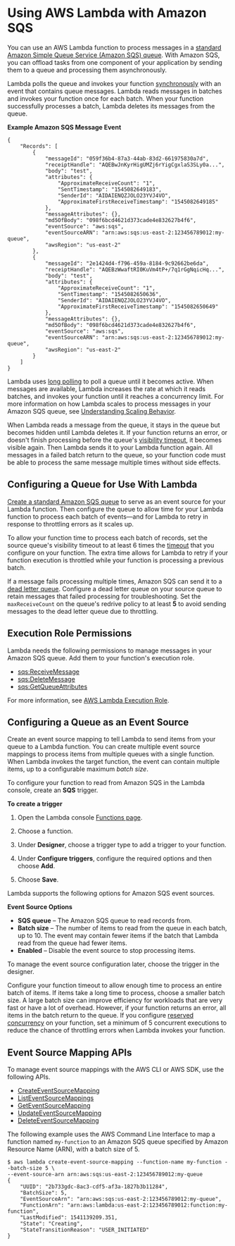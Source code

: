 # Using AWS Lambda with Amazon SQS<a name="with-sqs"></a>

You can use an AWS Lambda function to process messages in a [standard Amazon Simple Queue Service \(Amazon SQS\) queue](https://docs.aws.amazon.com/AWSSimpleQueueService/latest/SQSDeveloperGuide/standard-queues.html)\. With Amazon SQS, you can offload tasks from one component of your application by sending them to a queue and processing them asynchronously\.

Lambda polls the queue and invokes your function [synchronously](invocation-options.md) with an event that contains queue messages\. Lambda reads messages in batches and invokes your function once for each batch\. When your function successfully processes a batch, Lambda deletes its messages from the queue\.

**Example Amazon SQS Message Event**  

```
{
    "Records": [
        {
            "messageId": "059f36b4-87a3-44ab-83d2-661975830a7d",
            "receiptHandle": "AQEBwJnKyrHigUMZj6rYigCgxlaS3SLy0a...",
            "body": "test",
            "attributes": {
                "ApproximateReceiveCount": "1",
                "SentTimestamp": "1545082649183",
                "SenderId": "AIDAIENQZJOLO23YVJ4VO",
                "ApproximateFirstReceiveTimestamp": "1545082649185"
            },
            "messageAttributes": {},
            "md5OfBody": "098f6bcd4621d373cade4e832627b4f6",
            "eventSource": "aws:sqs",
            "eventSourceARN": "arn:aws:sqs:us-east-2:123456789012:my-queue",
            "awsRegion": "us-east-2"
        },
        {
            "messageId": "2e1424d4-f796-459a-8184-9c92662be6da",
            "receiptHandle": "AQEBzWwaftRI0KuVm4tP+/7q1rGgNqicHq...",
            "body": "test",
            "attributes": {
                "ApproximateReceiveCount": "1",
                "SentTimestamp": "1545082650636",
                "SenderId": "AIDAIENQZJOLO23YVJ4VO",
                "ApproximateFirstReceiveTimestamp": "1545082650649"
            },
            "messageAttributes": {},
            "md5OfBody": "098f6bcd4621d373cade4e832627b4f6",
            "eventSource": "aws:sqs",
            "eventSourceARN": "arn:aws:sqs:us-east-2:123456789012:my-queue",
            "awsRegion": "us-east-2"
        }
    ]
}
```

Lambda uses [long polling](https://docs.aws.amazon.com/AWSSimpleQueueService/latest/SQSDeveloperGuide/sqs-long-polling.html) to poll a queue until it becomes active\. When messages are available, Lambda increases the rate at which it reads batches, and invokes your function until it reaches a concurrency limit\. For more information on how Lambda scales to process messages in your Amazon SQS queue, see [Understanding Scaling Behavior](scaling.md)\.

When Lambda reads a message from the queue, it stays in the queue but becomes hidden until Lambda deletes it\. If your function returns an error, or doesn't finish processing before the queue's [visibility timeout](https://docs.aws.amazon.com/AWSSimpleQueueService/latest/SQSDeveloperGuide/sqs-visibility-timeout.html), it becomes visible again\. Then Lambda sends it to your Lambda function again\. All messages in a failed batch return to the queue, so your function code must be able to process the same message multiple times without side effects\.

## Configuring a Queue for Use With Lambda<a name="events-sqs-queueconfig"></a>

[Create a standard Amazon SQS queue](https://docs.aws.amazon.com/AWSSimpleQueueService/latest/SQSDeveloperGuide/) to serve as an event source for your Lambda function\. Then configure the queue to allow time for your Lambda function to process each batch of events—and for Lambda to retry in response to throttling errors as it scales up\.

To allow your function time to process each batch of records, set the source queue's visibility timeout to at least 6 times the [timeout](resource-model.md) that you configure on your function\. The extra time allows for Lambda to retry if your function execution is throttled while your function is processing a previous batch\.

If a message fails processing multiple times, Amazon SQS can send it to a [dead letter queue](https://docs.aws.amazon.com/AWSSimpleQueueService/latest/SQSDeveloperGuide/sqs-dead-letter-queues.html)\. Configure a dead letter queue on your source queue to retain messages that failed processing for troubleshooting\. Set the `maxReceiveCount` on the queue's redrive policy to at least **5** to avoid sending messages to the dead letter queue due to throttling\.

## Execution Role Permissions<a name="events-sqs-permissions"></a>

Lambda needs the following permissions to manage messages in your Amazon SQS queue\. Add them to your function's execution role\.
+ [sqs:ReceiveMessage](https://docs.aws.amazon.com/AWSSimpleQueueService/latest/APIReference/API_ReceiveMessage.html)
+ [sqs:DeleteMessage](https://docs.aws.amazon.com/AWSSimpleQueueService/latest/APIReference/API_DeleteMessage.html)
+ [sqs:GetQueueAttributes](https://docs.aws.amazon.com/AWSSimpleQueueService/latest/APIReference/API_GetQueueAttributes.html)

For more information, see [AWS Lambda Execution Role](lambda-intro-execution-role.md)\.

## Configuring a Queue as an Event Source<a name="events-sqs-eventsource"></a>

Create an event source mapping to tell Lambda to send items from your queue to a Lambda function\. You can create multiple event source mappings to process items from multiple queues with a single function\. When Lambda invokes the target function, the event can contain multiple items, up to a configurable maximum *batch size*\.

To configure your function to read from Amazon SQS in the Lambda console, create an **SQS** trigger\.

**To create a trigger**

1. Open the Lambda console [Functions page](https://console.aws.amazon.com/lambda/home#/functions)\.

1. Choose a function\.

1. Under **Designer**, choose a trigger type to add a trigger to your function\.

1. Under **Configure triggers**, configure the required options and then choose **Add**\.

1. Choose **Save**\.

Lambda supports the following options for Amazon SQS event sources\.

**Event Source Options**
+ **SQS queue** – The Amazon SQS queue to read records from\.
+ **Batch size** – The number of items to read from the queue in each batch, up to 10\. The event may contain fewer items if the batch that Lambda read from the queue had fewer items\.
+ **Enabled** – Disable the event source to stop processing items\.

To manage the event source configuration later, choose the trigger in the designer\.

Configure your function timeout to allow enough time to process an entire batch of items\. If items take a long time to process, choose a smaller batch size\. A large batch size can improve efficiency for workloads that are very fast or have a lot of overhead\. However, if your function returns an error, all items in the batch return to the queue\. If you configure [reserved concurrency](concurrent-executions.md#per-function-concurrency) on your function, set a minimum of 5 concurrent executions to reduce the chance of throttling errors when Lambda invokes your function\.

## Event Source Mapping APIs<a name="services-dynamodb-api"></a>

To manage event source mappings with the AWS CLI or AWS SDK, use the following APIs\.
+ [CreateEventSourceMapping](API_CreateEventSourceMapping.md)
+ [ListEventSourceMappings](API_ListEventSourceMappings.md)
+ [GetEventSourceMapping](API_GetEventSourceMapping.md)
+ [UpdateEventSourceMapping](API_UpdateEventSourceMapping.md)
+ [DeleteEventSourceMapping](API_DeleteEventSourceMapping.md)

The following example uses the AWS Command Line Interface to map a function named `my-function` to an Amazon SQS queue specified by Amazon Resource Name \(ARN\), with a batch size of 5\.

```
$ aws lambda create-event-source-mapping --function-name my-function --batch-size 5 \
--event-source-arn arn:aws:sqs:us-east-2:123456789012:my-queue
{
    "UUID": "2b733gdc-8ac3-cdf5-af3a-1827b3b11284",
    "BatchSize": 5,
    "EventSourceArn": "arn:aws:sqs:us-east-2:123456789012:my-queue",
    "FunctionArn": "arn:aws:lambda:us-east-2:123456789012:function:my-function",
    "LastModified": 1541139209.351,
    "State": "Creating",
    "StateTransitionReason": "USER_INITIATED"
}
```
